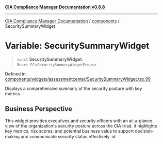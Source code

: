 [**CIA Compliance Manager Documentation v0.8.8**](../../README.md)

***

[CIA Compliance Manager Documentation](../../modules.md) / [components](../README.md) / SecuritySummaryWidget

# Variable: SecuritySummaryWidget

> `const` **SecuritySummaryWidget**: `React.FC`\<`SecuritySummaryWidgetProps`\>

Defined in: [components/widgets/assessmentcenter/SecuritySummaryWidget.tsx:99](https://github.com/Hack23/cia-compliance-manager/blob/88094f2c4c350fd10a1e440c3eab70aedd819944/src/components/widgets/assessmentcenter/SecuritySummaryWidget.tsx#L99)

Displays a comprehensive summary of the security posture with key metrics

## Business Perspective

This widget provides executives and security officers with an at-a-glance view
of the organization's security posture across the CIA triad. It highlights key
metrics, risk scores, and potential business value to support decision-making
and communicate security status effectively. 📊
